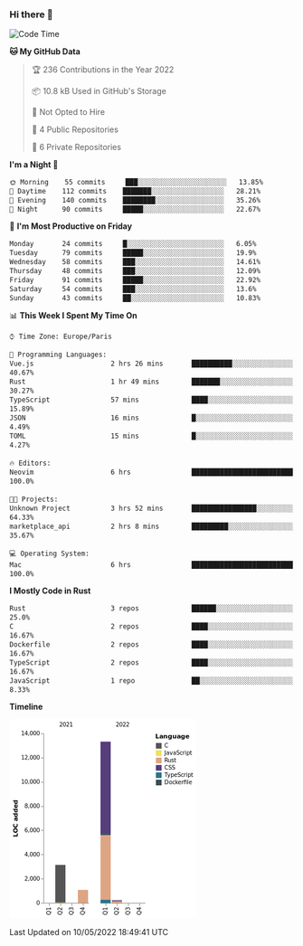 ### Hi there 👋

<!--START_SECTION:waka-->
![Code Time](http://img.shields.io/badge/Code%20Time-0-blue)

**🐱 My GitHub Data** 

> 🏆 236 Contributions in the Year 2022
 > 
> 📦 10.8 kB Used in GitHub's Storage 
 > 
> 🚫 Not Opted to Hire
 > 
> 📜 4 Public Repositories 
 > 
> 🔑 6 Private Repositories  
 > 
**I'm a Night 🦉** 

```text
🌞 Morning    55 commits     ███░░░░░░░░░░░░░░░░░░░░░░   13.85% 
🌆 Daytime    112 commits    ███████░░░░░░░░░░░░░░░░░░   28.21% 
🌃 Evening    140 commits    ████████░░░░░░░░░░░░░░░░░   35.26% 
🌙 Night      90 commits     █████░░░░░░░░░░░░░░░░░░░░   22.67%

```
📅 **I'm Most Productive on Friday** 

```text
Monday       24 commits     █░░░░░░░░░░░░░░░░░░░░░░░░   6.05% 
Tuesday      79 commits     █████░░░░░░░░░░░░░░░░░░░░   19.9% 
Wednesday    58 commits     ███░░░░░░░░░░░░░░░░░░░░░░   14.61% 
Thursday     48 commits     ███░░░░░░░░░░░░░░░░░░░░░░   12.09% 
Friday       91 commits     █████░░░░░░░░░░░░░░░░░░░░   22.92% 
Saturday     54 commits     ███░░░░░░░░░░░░░░░░░░░░░░   13.6% 
Sunday       43 commits     ██░░░░░░░░░░░░░░░░░░░░░░░   10.83%

```


📊 **This Week I Spent My Time On** 

```text
⌚︎ Time Zone: Europe/Paris

💬 Programming Languages: 
Vue.js                   2 hrs 26 mins       ██████████░░░░░░░░░░░░░░░   40.67% 
Rust                     1 hr 49 mins        ███████░░░░░░░░░░░░░░░░░░   30.27% 
TypeScript               57 mins             ████░░░░░░░░░░░░░░░░░░░░░   15.89% 
JSON                     16 mins             █░░░░░░░░░░░░░░░░░░░░░░░░   4.49% 
TOML                     15 mins             █░░░░░░░░░░░░░░░░░░░░░░░░   4.27%

🔥 Editors: 
Neovim                   6 hrs               █████████████████████████   100.0%

🐱‍💻 Projects: 
Unknown Project          3 hrs 52 mins       ████████████████░░░░░░░░░   64.33% 
marketplace_api          2 hrs 8 mins        █████████░░░░░░░░░░░░░░░░   35.67%

💻 Operating System: 
Mac                      6 hrs               █████████████████████████   100.0%

```

**I Mostly Code in Rust** 

```text
Rust                     3 repos             ██████░░░░░░░░░░░░░░░░░░░   25.0% 
C                        2 repos             ████░░░░░░░░░░░░░░░░░░░░░   16.67% 
Dockerfile               2 repos             ████░░░░░░░░░░░░░░░░░░░░░   16.67% 
TypeScript               2 repos             ████░░░░░░░░░░░░░░░░░░░░░   16.67% 
JavaScript               1 repo              ██░░░░░░░░░░░░░░░░░░░░░░░   8.33%

```


**Timeline**

![Chart not found](https://raw.githubusercontent.com/nu-wa/nu-wa/main/charts/bar_graph.png) 


 Last Updated on 10/05/2022 18:49:41 UTC
<!--END_SECTION:waka-->

<!--
**nu-wa/nu-wa** is a ✨ _special_ ✨ repository because its `README.md` (this file) appears on your GitHub profile.

Here are some ideas to get you started:

- 🔭 I’m currently working on ...
- 🌱 I’m currently learning ...
- 👯 I’m looking to collaborate on ...
- 🤔 I’m looking for help with ...
- 💬 Ask me about ...
- 📫 How to reach me: ...
- 😄 Pronouns: ...
- ⚡ Fun fact: ...
-->
